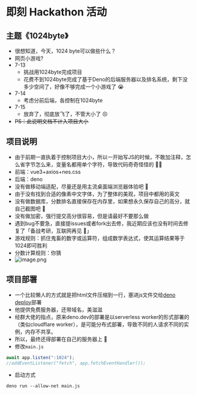 # 即刻 Hackathon 活动

## 主题《1024byte》

- 很想知道，今天，1024 byte可以做些什么？
- 网页小游戏?
- 7-13
  - 挑战用1024byte完成项目
  - 花费不到1024byte完成了基于Deno的后端服务器以及排名系统，剩下没多少空间了，好像不够完成一个小游戏了 😭
- 7-14
  - 考虑分前后端，各控制在1024byte
- 7-15
  - 放弃了，彻底放飞了，不管大小了 😣
- ~~PS：此说明文档不计入项目大小~~

## 项目说明

- 由于前期一直执着于控制项目大小，所以一开始写JS的时候，不敢加注释，怎么省字节怎么来，变量名都用单个字符，导致代码奇奇怪怪的 🙏🏻
- 前端：vue3+axios+nes.css
- 后端：deno
- 没有做移动端适配，尽量还是用主流桌面端浏览器体验吧 🤕
- 由于没有找到合适的像素中文字体，为了整体的美观，项目中都用的英文
- 没有做数据库，分数排名直接保存在内存里，如果想永久保存自己的高分，就自己截图吧 📸
- 没有做加密，强行提交高分很容易，但是请最好不要那么做
- 遇到bug不要急，直接提issues或者fork出去修，我近期应该也没有时间去修复了「备战考研，互联网再见 👋」
- 游戏规则：抓住鬼畜的数字或运算符，组成数学表达式，使其运算结果等于1024即可胜利
- 分数计算规则：你猜
- ![image.png](https://tva1.sinaimg.cn/large/007e6d0Xgy1gshy37zqdgj62e81iuhdt02.jpg)

## 项目部署

- 一个比较懒人的方式就是把html文件压缩到一行，塞进js文件交给[deno deploy](https://dash.deno.com/)部署
- 他提供免费服务器，还带域名，美滋滋
- 经群大佬的指点，原来deno.dev的部署是以serverless worker的形式部署的（类似cloudflare worker），是可能分布式部署，导致不同的人请求不同的实例，内存不共享。
- 所以，最终还得部署在自己的服务器上 🥲
- 修改`main.js`

```js
await app.listen(":1024");
//addEventListener("fetch", app.fetchEventHandler());
```

- 启动方式

```shell
deno run --allow-net main.js
```
